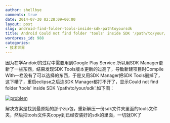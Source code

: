```yaml
---
author: shellbye
comments: true
date: 2014-07-30 02:28:09+00:00
layout: post
slug: android-find-folder-tools-inside-sdk-pathtoyoursdk
title: Android Could not find folder 'tools' inside SDK '/path/to/your/sdk'.
wordpress_id: 988
categories:
- 技术世界
---
```


因为在学Andoid的过程中需要用到Google Play Service 所以用SDK Manager更新了一些东西，结果发现SDK Tools版本更新的过高了，导致新建项目时Compile With一栏没有了可以选择的东西，于是又用SDK Manager把SDK Tools删掉了，这下糟了，重启eclipse之后连SDK Manager都打不开了，显示Could not find folder 'tools' inside SDK '/path/to/your/sdk'.如下图：

[![problem](http://www.shellbye.com/blog/wp-content/uploads/2014/07/problem-300x88.jpg)](http://www.shellbye.com/blog/wp-content/uploads/2014/07/problem.jpg)



解决方案是找到最原始的那个zip包，重新解压一份sdk文件夹里面的tools文件夹，然后把tools文件夹copy到已经安装好的sdk的里面，一切就OK了
